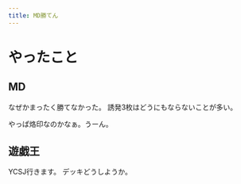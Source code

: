```yaml
---
title: MD勝てん
---
```


# やったこと

## MD

なぜかまったく勝てなかった。
誘発3枚はどうにもならないことが多い。

やっぱ烙印なのかなぁ。うーん。

## 遊戯王

YCSJ行きます。
デッキどうしようか。
